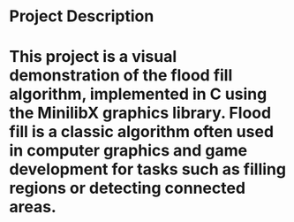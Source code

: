 <h1>Project Description<h1>
This project is a visual demonstration of the flood fill algorithm, implemented in C using the MinilibX graphics library. 
Flood fill is a classic algorithm often used in computer graphics and game development for tasks such as filling regions 
or detecting connected areas.
